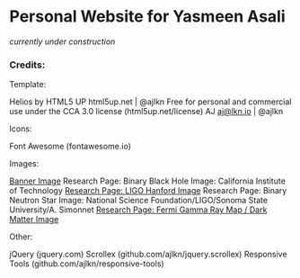 # Personal Website for Yasmeen Asali 

*currently under construction*

### Credits:

Template: 

Helios by HTML5 UP
html5up.net | @ajlkn
Free for personal and commercial use under the CCA 3.0 license (html5up.net/license)
AJ
aj@lkn.io | @ajlkn

Icons:

Font Awesome (fontawesome.io)

Images:

[Banner Image](https://www.flickr.com/photos/parksjd/12095779186)
Research Page: Binary Black Hole Image: California Institute of Technology
[Research Page: LIGO Hanford Image](https://www.ligo.caltech.edu/image/ligo20150731d)
Research Page: Binary Neutron Star Image: National Science Foundation/LIGO/Sonoma State University/A. Simonnet
[Research Page: Fermi Gamma Ray Map / Dark Matter Image](https://www.universetoday.com/144345/dark-matter-could-be-a-source-of-gamma-rays-coming-from-the-center-of-the-milky-way/)

Other:

jQuery (jquery.com)
Scrollex (github.com/ajlkn/jquery.scrollex)
Responsive Tools (github.com/ajlkn/responsive-tools)
